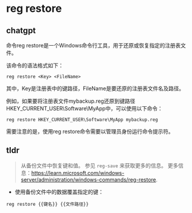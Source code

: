 # reg restore 
## chatgpt 
命令reg restore是一个Windows命令行工具，用于还原或恢复指定的注册表文件。

该命令的语法格式如下：

```reg restore <Key> <FileName>```

其中，Key是注册表中的键路径，FileName是要还原的注册表文件名及路径。

例如，如果要将注册表文件mybackup.reg还原到键路径HKEY_CURRENT_USER\Software\MyApp中，可以使用以下命令：

```reg restore HKEY_CURRENT_USER\Software\MyApp mybackup.reg```

需要注意的是，使用reg restore命令需要以管理员身份运行命令提示符。 

## tldr 
 
> 从备份文件中恢复键和值。
> 参见 `reg-save` 来获取更多的信息。
> 更多信息：<https://learn.microsoft.com/windows-server/administration/windows-commands/reg-restore>.

- 使用备份文件中的数据覆盖指定的键：

`reg restore {{键名}} {{文件路径}}`
